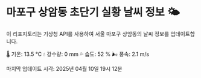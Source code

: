 
# 마포구 상암동 초단기 실황 날씨 정보 🌤️

이 리포지토리는 기상청 API를 사용하여 서울 마포구 상암동의 날씨 정보를 업데이트합니다. 

🌡️ 기온: 13.5 ℃
💧 강수량: 0 mm
💦 습도: 52 %
🌬️ 풍속: 2.1 m/s

마지막 업데이트 시각: 2025년 04월 10일 19시 12분    
